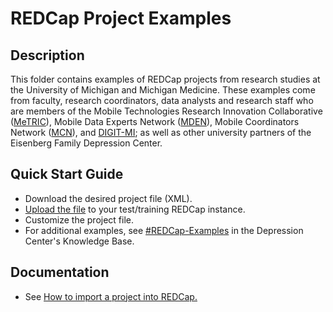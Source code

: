 # REDCap Project Examples

## Description
This folder contains examples of REDCap projects from research studies at the University of Michigan and Michigan Medicine. These examples come from faculty, research coordinators, data analysts and research staff who are members of the Mobile Technologies Research Innovation Collaborative ([MeTRIC](https://metric.umich.edu/)), Mobile Data Experts Network ([MDEN](https://depressioncenter.org/mden)), Mobile Coordinators Network ([MCN](https://depressioncenter.org/mcn)), and [DIGIT-MI](https://depressioncenter.org/digit-mi); as well as other university partners of the Eisenberg Family Depression Center.


## Quick Start Guide
+ Download the desired project file (XML).
+ [Upload the file](https://teamdynamix.umich.edu/TDClient/210/DepressionCenter/KB/ArticleDet?ID=10779) to your test/training REDCap instance.
+ Customize the project file.
+ For additional examples, see [#REDCap-Examples](https://teamdynamix.umich.edu/TDClient/210/DepressionCenter/KB/Search?SearchText=%2523REDCap-examples) in the Depression Center's Knowledge Base.


## Documentation
+ See [How to import a project into REDCap.](https://teamdynamix.umich.edu/TDClient/210/DepressionCenter/KB/ArticleDet?ID=10779)

  
